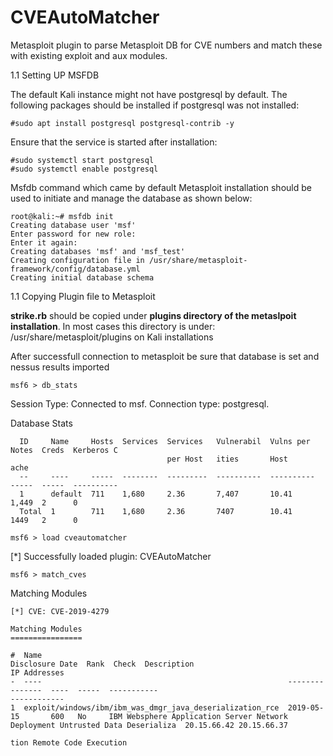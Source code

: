 # CVEAutoMatcher
Metasploit plugin to parse Metasploit DB for CVE numbers and match these with existing exploit and aux modules.

1.1	Setting UP MSFDB

The default Kali instance might not have postgresql by default. The following packages should be installed if postgresql was not installed:

`#sudo apt install postgresql postgresql-contrib -y`

Ensure that the service is started after installation:
```
#sudo systemctl start postgresql
#sudo systemctl enable postgresql
```


Msfdb command which came by default Metasploit installation should be used to initiate and manage the database as shown below:

```
root@kali:~# msfdb init
Creating database user 'msf'
Enter password for new role: 
Enter it again: 
Creating databases 'msf' and 'msf_test'
Creating configuration file in /usr/share/metasploit-framework/config/database.yml
Creating initial database schema
```
1.1	Copying Plugin file to Metasploit

**strike.rb** should be copied under **plugins directory of the metaslpoit installation**. In most cases this directory is under: /usr/share/metasploit/plugins on Kali installations

After successfull connection to metasploit be sure that database is set and nessus results imported

`msf6 > db_stats`

Session Type: Connected to msf. Connection type: postgresql.

Database Stats


      ID     Name     Hosts  Services  Services   Vulnerabil  Vulns per   Notes  Creds  Kerberos C
                                       per Host   ities       Host                      ache
      --     ----     -----  --------  ---------  ----------  ----------  -----  -----  ----------
      1      default  711    1,680     2.36       7,407       10.41       1,449  2      0
      Total  1        711    1,680     2.36       7407        10.41       1449   2      0


`msf6 > load cveautomatcher`

[*] Successfully loaded plugin: CVEAutoMatcher


`msf6 > match_cves`

Matching Modules


   ```
[*] CVE: CVE-2019-4279

Matching Modules
================

   #  Name                                                       Disclosure Date  Rank  Check  Description                                                                     IP Addresses
   -  ----                                                       ---------------  ----  -----  -----------                                                                     ------------
   1  exploit/windows/ibm/ibm_was_dmgr_java_deserialization_rce  2019-05-15       600   No     IBM Websphere Application Server Network Deployment Untrusted Data Deserializa  20.15.66.42 20.15.66.37
                                                                                               tion Remote Code Execution

```
